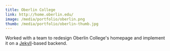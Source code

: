 ```yaml
---
title: Oberlin College
link: http://home.oberlin.edu/
image: /media/portfolio/oberlin.png
thumb: /media/portfolio/oberlin-thumb.jpg
---
```


Worked with a team to redesign Oberlin College's homepage and implement it on a [Jekyll](http://jekyllrb.com/)-based backend.